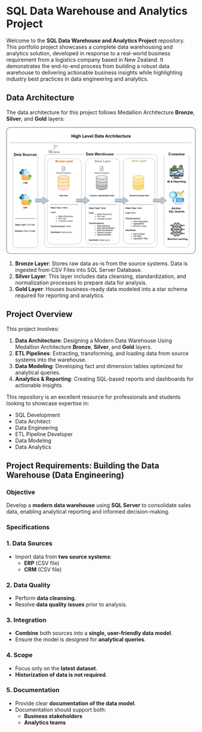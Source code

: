 # SQL Data Warehouse and Analytics Project

Welcome to the **SQL Data Warehouse and Analytics Project** repository.
This portfolio project showcases a complete data warehousing and analytics solution, developed in response to a real-world business requirement from a logistics company based in New Zealand. It demonstrates the end-to-end process from building a robust data warehouse to delivering actionable business insights while highlighting industry best practices in data engineering and analytics.


## Data Architecture

The data architecture for this project follows Medallion Architecture **Bronze**, **Silver**, and **Gold** layers:

![Data Architecture](docs/high_level_data_architecture.drawio.png)

1. **Bronze Layer**: Stores raw data as-is from the source systems. Data is ingested from CSV Files into SQL Server Database.
2. **Silver Layer**: This layer includes data cleansing, standardization, and normalization processes to prepare data for analysis.
3. **Gold Layer**: Houses business-ready data modeled into a star schema required for reporting and analytics.


## Project Overview

This project involves:

1. **Data Architecture**: Designing a Modern Data Warehouse Using Medallion Architecture **Bronze**, **Silver**, and **Gold** layers.
2. **ETL Pipelines**: Extracting, transforming, and loading data from source systems into the warehouse.
3. **Data Modeling**: Developing fact and dimension tables optimized for analytical queries.
4. **Analytics & Reporting**: Creating SQL-based reports and dashboards for actionable insights.

This repository is an excellent resource for professionals and students looking to showcase expertise in:
- SQL Development
- Data Architect
- Data Engineering  
- ETL Pipeline Developer  
- Data Modeling  
- Data Analytics  


## Project Requirements: Building the Data Warehouse (Data Engineering)

### Objective
Develop a **modern data warehouse** using **SQL Server** to consolidate sales data, enabling analytical reporting and informed decision-making.

### Specifications

### 1. Data Sources
- Import data from **two source systems**:  
  - **ERP** (CSV file)  
  - **CRM** (CSV file)

### 2. Data Quality
- Perform **data cleansing**.  
- Resolve **data quality issues** prior to analysis.

### 3. Integration
- **Combine** both sources into a **single, user-friendly data model**.  
- Ensure the model is designed for **analytical queries**.

### 4. Scope
- Focus only on the **latest dataset**.  
- **Historization of data is not required**.

### 5. Documentation
- Provide clear **documentation of the data model**.  
- Documentation should support both:  
  - **Business stakeholders**  
  - **Analytics teams**







